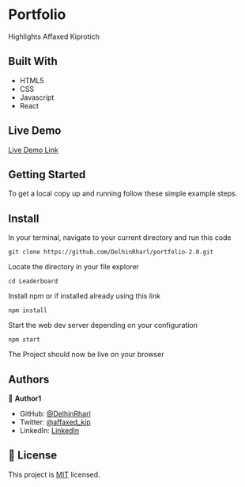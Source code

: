 # Portfolio

Highlights Affaxed Kiprotich


## Built With

- HTML5
- CSS
- Javascript
- React

## Live Demo

[Live Demo Link](https://portfolio-affax.herokuapp.com/)

## Getting Started

To get a local copy up and running follow these simple example steps.

## Install

In your terminal, navigate to your current directory and run this code

`git clone https://github.com/DelhinRharl/portfolio-2.0.git`

Locate the directory in your file explorer

`cd Leaderboard`

Install npm or if installed already using this link

`npm install`

Start the web dev server depending on your configuration

`npm start`

The Project should now be live on your browser

## Authors

👤 **Author1**

- GitHub: [@DelhinRharl](https://github.com/DelhinRharl)
- Twitter: [@affaxed_kip](https://twitter.com/delhinrharl)
- LinkedIn: [LinkedIn](https://linkedin.com/in/affaxed-kiprotich)

## 📝 License

This project is [MIT](./MIT.md) licensed.
